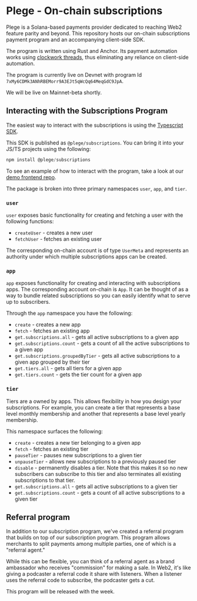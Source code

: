 # Plege - On-chain subscriptions

Plege is a Solana-based payments provider dedicated to reaching Web2 feature parity and beyond. This repository hosts our on-chain subscriptions payment program and an accompanying client-side SDK.

The program is written using Rust and Anchor. Its payment automation works using [clockwork threads](https://docs.clockwork.xyz/about/readme), thus eliminating any reliance on client-side automation.

The program is currently live on Devnet with program Id `7xMy6CDMk3ANhRBEMorr9A3EJt5qWcQq64MeqGdC9JpA`.

We will be live on Mainnet-beta shortly.

## Interacting with the Subscriptions Program

The easiest way to interact with the subscriptions is using the [Typescript SDK](./client/subscription-sdk/).

This SDK is published as `@plege/subscriptions`. You can bring it into your JS/TS projects using the following:

```ts
npm install @plege/subscriptions
```

To see an example of how to interact with the program, take a look at our [demo frontend repo](https://github.com/plege-xyz/website-beta).

The package is broken into three primary namespaces `user`, `app`, and `tier`.

### `user`

`user` exposes basic functionality for creating and fetching a user with the following functions:

* `createUser` - creates a new user
* `fetchUser` - fetches an existing user

The corresponding on-chain account is of type `UserMeta` and represents an authority under which multiple subscriptions apps can be created.

### `app`

`app` exposes functionality for creating and interacting with subscriptions apps. The corresponding account on-chain is `App`. It can be thought of as a way to bundle related subscriptions so you can easily identify what to serve up to subscribers. 

Through the `app` namespace you have the following:

* `create` - creates a new app
* `fetch` - fetches an existing app
* `get.subscriptions.all` - gets all active subscriptions to a given app
* `get.subscriptions.count` - gets a count of all the active subscriptions to a given app
* `get.subscriptions.groupedByTier` - gets all active subscriptions to a given app grouped by their tier
* `get.tiers.all` - gets all tiers for a given app
* `get.tiers.count` - gets the tier count for a given app

### `tier`

Tiers are a owned by apps. This allows flexibility in how you design your subscriptions. For example, you can create a tier that represents a base level monthly membership and another that represents a base level yearly membership.

This namespace surfaces the following:

* `create` - creates a new tier belonging to a given app
* `fetch` - fetches an existing tier
* `pauseTier` - pauses new subscriptions to a given tier
* `unpauseTier` - allows new subscriptions to a previously paused tier
* `disable` - permanently disables a tier. Note that this makes it so no new subscribers can subscribe to this tier and also terminates all existing subscriptions to that tier.
* `get.subscriptions.all` - gets all active subscriptions to a given tier
* `get.subscriptions.count` - gets a count of all active subscriptions to a given tier

## Referral program

In addition to our subscription program, we've created a referral program that builds on top of our subscription program. This program allows merchants to split payments among multiple parties, one of which is a "referral agent."

While this can be flexible, you can think of a referral agent as a brand ambassador who receives "commission" for making a sale. In Web2, it's like giving a podcaster a referral code it share with listeners. When a listener uses the referral code to subscribe, the podcaster gets a cut.

This program will be released with the week.
